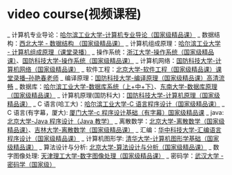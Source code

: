 # video course(视频课程)

_ 计算机专业导论：[哈尔滨工业大学-计算机专业导论（国家级精品课）](https://www.bilibili.com/video/av59820680)
_ 数据结构：[西北大学 - 数据结构 （国家级精品课）](https://www.bilibili.com/video/av38920216)
_ 计算机组成原理：[哈尔滨工业大学 - 计算机组成原理（课堂录播）](https://www.bilibili.com/video/av38976462)
_ 操作系统：[浙江大学-操作系统（国家级精品课）](https://www.bilibili.com/video/av59006688)、[国防科技大学-操作系统（国家级精品课）](https://www.bilibili.com/video/av59002531)
_ 计算机网络：[国防科技大学-计算机网络（国家级精品课）](https://www.bilibili.com/video/av58999844)
_ 软件工程：[北京大学-软件工程（国家级精品课）课堂录播–孙艳春老师](https://www.bilibili.com/video/av59018769)
_ 编译原理：[国防科技大学-编译原理（国家级精品课）高清流畅](https://www.bilibili.com/video/av59119931)
_ 数据库：[哈尔滨工业大学-数据库系统（上+中+下）](https://www.bilibili.com/video/av70279349)、[东南大学-数据库原理（国家级精品课）](https://www.bilibili.com/video/av59111036)
_ 计算机原理(国防科大)：[国防科技大学-计算机原理（国家级精品课）](https://www.bilibili.com/video/av59398655)
_ C 语言(哈工大)：[哈尔滨工业大学-C 语言程序设计（国家级精品课）](https://www.bilibili.com/video/av59425334)
_ C 语言(有字幕，厦大): [厦门大学-c 程序设计基础（有字幕）国家级精品课](https://www.bilibili.com/video/av62070768)
_ java: [北京大学-Java 程序设计（Java 教学）](https://www.bilibili.com/video/av77555386)
_ 离散数学：[北京大学-离散数学（国家级精品课）](https://www.bilibili.com/video/av66617565)、[吉林大学-离散数学（国家级精品课）](https://www.bilibili.com/video/av59326261)
_ 汇编：[华中科技大学-汇编语言程序设计（国家级精品课）](https://www.bilibili.com/video/av58986670)
_ 计算机图形学: [清华大学-计算机图形学基础（国家级精品课）](https://www.bilibili.com/video/av66548502)
_ 算法设计与分析: [北京大学-算法设计与分析（国家级精品课）](https://www.bilibili.com/video/av64662783)
_ 数字图像处理: [天津理工大学-数字图像处理（国家级精品课）](https://www.bilibili.com/video/av63713661)
_ 密码学：[武汉大学 - 密码学（国家级）](https://www.bilibili.com/video/av41333023)
